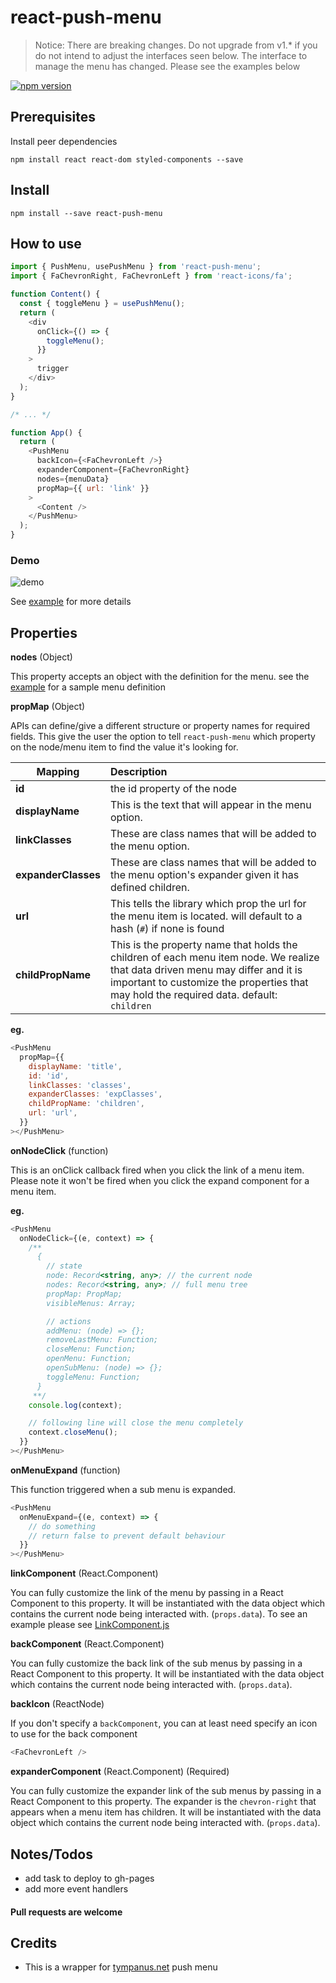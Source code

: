 # react-push-menu

> Notice: There are breaking changes.
> Do not upgrade from v1.\* if you do not intend to adjust the interfaces seen below.
> The interface to manage the menu has changed.
> Please see the examples below

[![npm version](https://badge.fury.io/js/react-push-menu.svg)](https://badge.fury.io/js/react-push-menu)

## Prerequisites

Install peer dependencies

`npm install react react-dom styled-components --save`

## Install

`npm install --save react-push-menu`

## How to use

```js
import { PushMenu, usePushMenu } from 'react-push-menu';
import { FaChevronRight, FaChevronLeft } from 'react-icons/fa';

function Content() {
  const { toggleMenu } = usePushMenu();
  return (
    <div
      onClick={() => {
        toggleMenu();
      }}
    >
      trigger
    </div>
  );
}

/* ... */

function App() {
  return (
    <PushMenu
      backIcon={<FaChevronLeft />}
      expanderComponent={FaChevronRight}
      nodes={menuData}
      propMap={{ url: 'link' }}
    >
      <Content />
    </PushMenu>
  );
}
```

### Demo

![demo](https://i.imgur.com/i7Knwu8.gif)

See [example](example/src/App.tsx) for more details

## Properties

**nodes** (Object)

This property accepts an object with the definition for the menu. see the [example](/example/index.js) for a sample menu definition

**propMap** (Object)

APIs can define/give a different structure or property names for required fields.
This give the user the option to tell `react-push-menu` which property on the node/menu item to find the value it's looking for.

| Mapping             | Description                                                                                                                                                                                                                |
| ------------------- | :------------------------------------------------------------------------------------------------------------------------------------------------------------------------------------------------------------------------- |
| **id**              | the id property of the node                                                                                                                                                                                                |
| **displayName**     | This is the text that will appear in the menu option.                                                                                                                                                                      |
| **linkClasses**     | These are class names that will be added to the menu option.                                                                                                                                                               |
| **expanderClasses** | These are class names that will be added to the menu option's expander given it has defined children.                                                                                                                      |
| **url**             | This tells the library which prop the url for the menu item is located. will default to a hash (`#`) if none is found                                                                                                      |
| **childPropName**   | This is the property name that holds the children of each menu item node. We realize that data driven menu may differ and it is important to customize the properties that may hold the required data. default: `children` |

**eg.**

```js
<PushMenu
  propMap={{
    displayName: 'title',
    id: 'id',
    linkClasses: 'classes',
    expanderClasses: 'expClasses',
    childPropName: 'children',
    url: 'url',
  }}
></PushMenu>
```

**onNodeClick** (function)

This is an onClick callback fired when you click the link of a menu item.
Please note it won't be fired when you click the expand component for a menu item.

**eg.**

```js
<PushMenu
  onNodeClick={(e, context) => {
    /**
      {
        // state
        node: Record<string, any>; // the current node
        nodes: Record<string, any>; // full menu tree
        propMap: PropMap;
        visibleMenus: Array;

        // actions
        addMenu: (node) => {};
        removeLastMenu: Function;
        closeMenu: Function;
        openMenu: Function;
        openSubMenu: (node) => {};
        toggleMenu: Function;
      }
     **/
    console.log(context);

    // following line will close the menu completely
    context.closeMenu();
  }}
></PushMenu>
```

**onMenuExpand** (function)

This function triggered when a sub menu is expanded.

```js
<PushMenu
  onMenuExpand={(e, context) => {
    // do something
    // return false to prevent default behaviour
  }}
></PushMenu>
```

**linkComponent** (React.Component)

You can fully customize the link of the menu by passing in a React Component to this property.
It will be instantiated with the data object which contains the current node being interacted with. (`props.data`).
To see an example please see [LinkComponent.js](example/src/LinkComponent.js)

**backComponent** (React.Component)

You can fully customize the back link of the sub menus by passing in a React Component to this property.
It will be instantiated with the data object which contains the current node being interacted with. (`props.data`).

**backIcon** (ReactNode)

If you don't specify a `backComponent`, you can at least need specify an icon to use for the back component

```js
<FaChevronLeft />
```

**expanderComponent** (React.Component) (Required)

You can fully customize the expander link of the sub menus by passing in a React Component to this property. The expander is the `chevron-right` that appears when a menu item has children.
It will be instantiated with the data object which contains the current node being interacted with. (`props.data`).

## Notes/Todos

- add task to deploy to gh-pages
- add more event handlers

#### Pull requests are welcome

## Credits

- This is a wrapper for [tympanus.net](https://tympanus.net/Development/MultiLevelPushMenu) push menu
